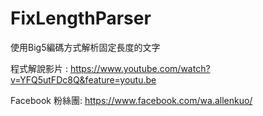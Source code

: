 # FixLengthParser
使用Big5編碼方式解析固定長度的文字

程式解說影片 : https://www.youtube.com/watch?v=YFQ5utFDc8Q&feature=youtu.be

Facebook 粉絲團: https://www.facebook.com/wa.allenkuo/